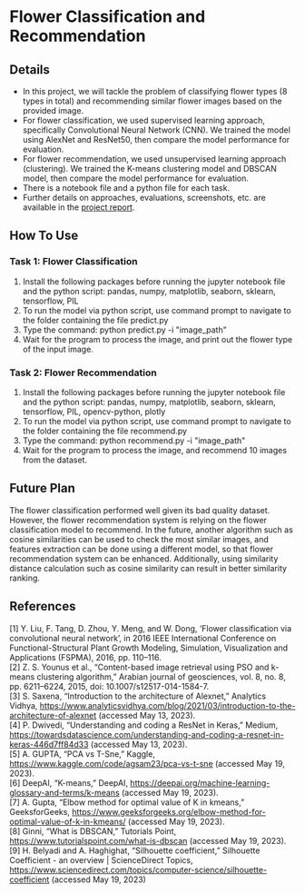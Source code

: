 # Flower Classification and Recommendation

## Details
* In this project, we will tackle the problem of classifying flower types (8 types in total) and recommending similar flower images based on the provided image.
* For flower classification, we used supervised learning approach, specifically Convolutional Neural Network (CNN). We trained the model using AlexNet and ResNet50, then compare the model performance for evaluation.
* For flower recommendation, we used unsupervised learning approach (clustering). We trained the K-means clustering model and DBSCAN model, then compare the model performance for evaluation.
* There is a notebook file and a python file for each task.
* Further details on approaches, evaluations, screenshots, etc. are available in the [project report](Project%20Report.pdf).

## How To Use
### Task 1: Flower Classification
1. Install the following packages before running the jupyter notebook file and the python script: pandas, numpy, matplotlib, seaborn, sklearn, tensorflow, PIL
2. To run the model via python script, use command prompt to navigate to the folder containing the file predict.py
3. Type the command: python predict.py -i "image_path"
4. Wait for the program to process the image, and print out the flower type of the input image.

### Task 2: Flower Recommendation
1. Install the following packages before running the jupyter notebook file and the python script: pandas, numpy, matplotlib, seaborn, sklearn, tensorflow, PIL, opencv-python, plotly
2. To run the model via python script, use command prompt to navigate to the folder containing the file recommend.py
3. Type the command: python recommend.py -i "image_path"
4. Wait for the program to process the image, and recommend 10 images from the dataset.

## Future Plan
The flower classification performed well given its bad quality dataset. However, the flower recommendation system is relying on the flower classification model to recommend. In the future, another algorithm such as cosine similarities can be used to check the most similar images, and features extraction can be done using a different model, so that flower recommendation system can be enhanced. Additionally, using similarity distance calculation such as cosine similarity can result in better similarity ranking.

## References
[1] Y. Liu, F. Tang, D. Zhou, Y. Meng, and W. Dong, ‘Flower classification via convolutional
neural network’, in 2016 IEEE International Conference on Functional-Structural Plant
Growth Modeling, Simulation, Visualization and Applications (FSPMA), 2016, pp. 110–116.<br/>
[2] Z. S. Younus et al., “Content-based image retrieval using PSO and k-means clustering
algorithm,” Arabian journal of geosciences, vol. 8, no. 8, pp. 6211–6224, 2015, doi:
10.1007/s12517-014-1584-7.<br/>
[3] S. Saxena, “Introduction to the architecture of Alexnet,” Analytics Vidhya,
https://www.analyticsvidhya.com/blog/2021/03/introduction-to-the-architecture-of-alexnet
(accessed May 13, 2023).<br/>
[4] P. Dwivedi, “Understanding and coding a ResNet in Keras,” Medium,
https://towardsdatascience.com/understanding-and-coding-a-resnet-in-keras-446d7ff84d33
(accessed May 13, 2023).<br/>
[5] A. GUPTA, “PCA vs T-Sne,” Kaggle, https://www.kaggle.com/code/agsam23/pca-vs-t-sne
(accessed May 19, 2023).<br/>
[6] DeepAI, “K-means,” DeepAI,
https://deepai.org/machine-learning-glossary-and-terms/k-means (accessed May 19, 2023).<br/>
[7] A. Gupta, “Elbow method for optimal value of K in kmeans,” GeeksforGeeks,
https://www.geeksforgeeks.org/elbow-method-for-optimal-value-of-k-in-kmeans/ (accessed
May 19, 2023).<br/>
[8] Ginni, “What is DBSCAN,” Tutorials Point, https://www.tutorialspoint.com/what-is-dbscan
(accessed May 19, 2023).<br/>
[9] H. Belyadi and A. Haghighat, “Silhouette coefficient,” Silhouette Coefficient - an overview |
ScienceDirect Topics,
https://www.sciencedirect.com/topics/computer-science/silhouette-coefficient (accessed May
19, 2023)<br/>
